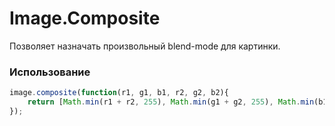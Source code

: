Image.Composite
===================

Позволяет назначать произвольный blend-mode для картинки.

### Использование
```js
image.composite(function(r1, g1, b1, r2, g2, b2){
    return [Math.min(r1 + r2, 255), Math.min(g1 + g2, 255), Math.min(b1 + b2, 255)];
});
```
